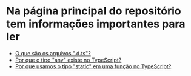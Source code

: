 # Na página principal do repositório tem informações importantes para ler

- [O que são os arquivos ".d.ts"?](https://pt.stackoverflow.com/q/456677/101)
- [Por que o tipo "any" existe no TypeScript?](https://pt.stackoverflow.com/q/525008/101)
- [Por que usamos o tipo "static" em uma função no TypeScript?](https://pt.stackoverflow.com/q/419692/101)
